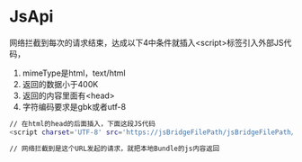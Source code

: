 # JsApi

网络拦截到每次的请求结束，达成以下4中条件就插入&lt;script&gt;标签引入外部JS代码，

1. mimeType是html，text/html
2. 返回的数据小于400K
3. 返回的内容里面有&lt;head&gt;
4. 字符编码要求是gbk或者utf-8

```bash
// 在html的head的后面插入，下面这段JS代码
<script charset='UTF-8' src='https://jsBridgeFilePath/jsBridgeFilePath/jsBridgeFilePath.js' crossorigin></script>

// 网络拦截到是这个URL发起的请求，就把本地Bundle的js内容返回
```





